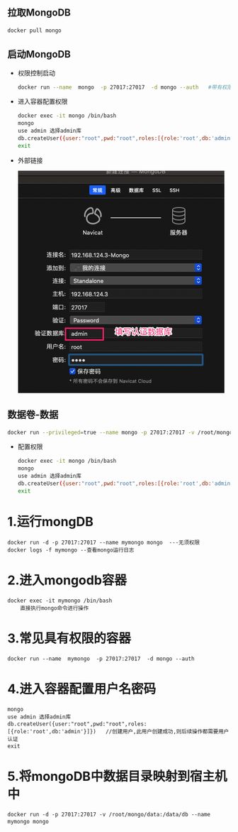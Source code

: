 ## 拉取MongoDB

```bash
docker pull mongo
```



## 启动MongoDB

* 权限控制启动

	``` bash
	docker run --name  mongo  -p 27017:27017  -d mongo --auth   #带有权限认证启动mongo
	```

* 进入容器配置权限

	```bash
	docker exec -it mongo /bin/bash
	mongo
	use admin 选择admin库
	db.createUser({user:"root",pwd:"root",roles:[{role:'root',db:'admin'}]})   //创建用户,此用户创建成功,则后续操作都需要用户认证
	exit
	```

* 外部链接

	![image-20201212225214535](第十一章-Docker安装MongoDB.assets/image-20201212225214535.png)



## 数据卷-数据

```bash
docker run --privileged=true --name mongo -p 27017:27017 -v /root/mongo/data/:/data/db -d mongo --auth
```

* 配置权限

	```bash
	docker exec -it mongo /bin/bash
	mongo
	use admin 选择admin库
	db.createUser({user:"root",pwd:"root",roles:[{role:'root',db:'admin'}]})   //创建用户,此用户创建成功,则后续操作都需要用户认证
	exit
	```

	



















# 1.运行mongDB
	docker run -d -p 27017:27017 --name mymongo mongo  ---无须权限
	docker logs -f mymongo --查看mongo运行日志

# 2.进入mongodb容器
	docker exec -it mymongo /bin/bash
		直接执行mongo命令进行操作

# 3.常见具有权限的容器
	docker run --name  mymongo  -p 27017:27017  -d mongo --auth

# 4.进入容器配置用户名密码
	mongo
	use admin 选择admin库
	db.createUser({user:"root",pwd:"root",roles:[{role:'root',db:'admin'}]})   //创建用户,此用户创建成功,则后续操作都需要用户认证
	exit

# 5.将mongoDB中数据目录映射到宿主机中
	docker run -d -p 27017:27017 -v /root/mongo/data:/data/db --name mymongo mongo 